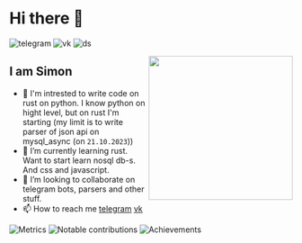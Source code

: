 # Hi there 👋

![telegram](https://img.shields.io/badge/Telegram%20-lixelv-lightblue?logo=Telegram&link=https%3A%2F%2Ft.me%2Flixelv)
![vk](https://img.shields.io/badge/Vk%20-lixelv-blue?logo=Vk&link=https%3A%2F%2Fvk.com%2Flixel_v)
![ds](https://img.shields.io/badge/Discord%20-lixelv-purple?logo=Discord)
<div alighn="left">

<a href="https://api.daily.dev/get?r=lixelv" target="_blank">
    <img
      width="256"
      align="right"
      src="https://api.daily.dev/devcards/287c516827214399862a65d385d34b11.png?r=6k9"
    />
  </a>
  </div>

## I am Simon

- 👀 I'm intrested to write code on rust on python. I know python on hight level, but on rust I'm starting (my limit is to write parser of json api on mysql_async (on `21.10.2023`))
- 🌱 I’m currently learning rust. Want to start learn nosql db-s. And css and javascript.
- 💞️ I’m looking to collaborate on telegram bots, parsers and other stuff.
- 📫 How to reach me [telegram](https://t.me/simeonlimon) [vk](https://vk.com/lixel_v)

![Metrics](https://raw.githubusercontent.com/lixelv/lixelv/github-metrics/github-metrics.svg)
![Notable contributions](https://raw.githubusercontent.com/lixelv/lixelv/github-metrics/notable.svg)
![Achievements](https://raw.githubusercontent.com/lixelv/lixelv/github-metrics/achievements.svg)